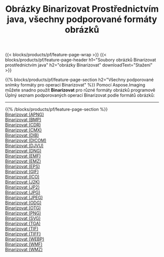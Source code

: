 ﻿---
title: Obrázky Binarizovat Prostřednictvím java, všechny podporované formáty obrázků 
weight: 3920
url: /cs/java/binarize 
lang: cs
langdirlevel: 2
locales: zh-hans,ja,it,ru,de,es,fr,nl,id,lt,pl,pt,vi,tr,ko,zh-hant,ar,hi,th,sv,cs,uk,he
description: Pomocí Aspose.Imaging můžete snadno Binarizovat obrázky přes java
---

{{< blocks/products/pf/feature-page-wrap >}}
{{< blocks/products/pf/feature-page-header h1="Soubory obrázků Binarizovat prostřednictvím java" h2="obrázky Binarizovat" downloadText="Stažení" >}}


{{% blocks/products/pf/feature-page-section  h2="Všechny podporované snímky formáty pro operaci Binarizovat" %}}
Pomocí Aspose.Imaging můžete snadno použít **Binarizovat** pro různé formáty obrázků programově
<br/>
Úplný seznam podporovaných operací Binarizovat podle formátů obrázků:
<hr/>
{{% /blocks/products/pf/feature-page-section %}}
<div class="container-fluid productfamilypage bg-gray">
    <div class="convertypes bg-gray agp-content section">
        <div class="container">
		<div class="row other-converters">
		    <div class='col-md-2 other-converter remove-lp remove-rp'><a href="/imaging/cs/java/binarize/apng" >Binarizovat (APNG)</a></div><div class='col-md-2 other-converter remove-lp remove-rp'><a href="/imaging/cs/java/binarize/bmp" >Binarizovat (BMP)</a></div><div class='col-md-2 other-converter remove-lp remove-rp'><a href="/imaging/cs/java/binarize/cdr" >Binarizovat (CDR)</a></div><div class='col-md-2 other-converter remove-lp remove-rp'><a href="/imaging/cs/java/binarize/cmx" >Binarizovat (CMX)</a></div><div class='col-md-2 other-converter remove-lp remove-rp'><a href="/imaging/cs/java/binarize/dib" >Binarizovat (DIB)</a></div><div class='col-md-2 other-converter remove-lp remove-rp'><a href="/imaging/cs/java/binarize/dicom" >Binarizovat (DICOM)</a></div><div class='col-md-2 other-converter remove-lp remove-rp'><a href="/imaging/cs/java/binarize/djvu" >Binarizovat (DJVU)</a></div><div class='col-md-2 other-converter remove-lp remove-rp'><a href="/imaging/cs/java/binarize/dng" >Binarizovat (DNG)</a></div><div class='col-md-2 other-converter remove-lp remove-rp'><a href="/imaging/cs/java/binarize/emf" >Binarizovat (EMF)</a></div><div class='col-md-2 other-converter remove-lp remove-rp'><a href="/imaging/cs/java/binarize/emz" >Binarizovat (EMZ)</a></div><div class='col-md-2 other-converter remove-lp remove-rp'><a href="/imaging/cs/java/binarize/eps" >Binarizovat (EPS)</a></div><div class='col-md-2 other-converter remove-lp remove-rp'><a href="/imaging/cs/java/binarize/gif" >Binarizovat (GIF)</a></div><div class='col-md-2 other-converter remove-lp remove-rp'><a href="/imaging/cs/java/binarize/ico" >Binarizovat (ICO)</a></div><div class='col-md-2 other-converter remove-lp remove-rp'><a href="/imaging/cs/java/binarize/j2k" >Binarizovat (J2K)</a></div><div class='col-md-2 other-converter remove-lp remove-rp'><a href="/imaging/cs/java/binarize/jp2" >Binarizovat (JP2)</a></div><div class='col-md-2 other-converter remove-lp remove-rp'><a href="/imaging/cs/java/binarize/jpg" >Binarizovat (JPG)</a></div><div class='col-md-2 other-converter remove-lp remove-rp'><a href="/imaging/cs/java/binarize/jpeg" >Binarizovat (JPEG)</a></div><div class='col-md-2 other-converter remove-lp remove-rp'><a href="/imaging/cs/java/binarize/odg" >Binarizovat (ODG)</a></div><div class='col-md-2 other-converter remove-lp remove-rp'><a href="/imaging/cs/java/binarize/otg" >Binarizovat (OTG)</a></div><div class='col-md-2 other-converter remove-lp remove-rp'><a href="/imaging/cs/java/binarize/png" >Binarizovat (PNG)</a></div><div class='col-md-2 other-converter remove-lp remove-rp'><a href="/imaging/cs/java/binarize/svg" >Binarizovat (SVG)</a></div><div class='col-md-2 other-converter remove-lp remove-rp'><a href="/imaging/cs/java/binarize/tga" >Binarizovat (TGA)</a></div><div class='col-md-2 other-converter remove-lp remove-rp'><a href="/imaging/cs/java/binarize/tif" >Binarizovat (TIF)</a></div><div class='col-md-2 other-converter remove-lp remove-rp'><a href="/imaging/cs/java/binarize/tiff" >Binarizovat (TIFF)</a></div><div class='col-md-2 other-converter remove-lp remove-rp'><a href="/imaging/cs/java/binarize/webp" >Binarizovat (WEBP)</a></div><div class='col-md-2 other-converter remove-lp remove-rp'><a href="/imaging/cs/java/binarize/wmf" >Binarizovat (WMF)</a></div><div class='col-md-2 other-converter remove-lp remove-rp'><a href="/imaging/cs/java/binarize/wmz" >Binarizovat (WMZ)</a></div>
                </div>
        </div>
    </div>
</div>
<br/>


